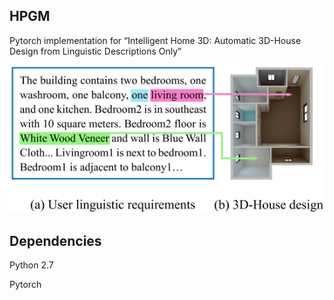 ## HPGM

Pytorch implementation for “Intelligent Home 3D: Automatic 3D-House Design from Linguistic Descriptions Only”


<div align=center><img src="./images/sample.png" slt="An example of generated 3D house with description using HPGM on the Text-to-3D Model dataset."/></div>

## Dependencies
Python 2.7

Pytorch



